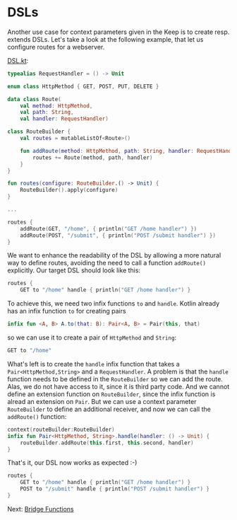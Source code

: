 # DSLs

Another use case for context parameters given in the Keep is to create resp. extends DSLs. Let's take a look at the 
following example, that let us configure routes for a webserver.

[DSL.kt](../blob/main/context-parameters/src/main/kotlin/com/github/ralfstuckert/kcr/DSL.kt):
```kotlin
typealias RequestHandler = () -> Unit

enum class HttpMethod { GET, POST, PUT, DELETE }

data class Route(
    val method: HttpMethod,
    val path: String,
    val handler: RequestHandler)

class RouteBuilder {
    val routes = mutableListOf<Route>()

    fun addRoute(method: HttpMethod, path: String, handler: RequestHandler) {
        routes += Route(method, path, handler)
    }
}

fun routes(configure: RouteBuilder.() -> Unit) {
    RouteBuilder().apply(configure)
}

...

routes {
    addRoute(GET, "/home", { println("GET /home handler") })
    addRoute(POST, "/submit", { println("POST /submit handler") })
}
```

We want to enhance the readability of the DSL by allowing a more natural way to define routes, avoiding the need to 
call a function `addRoute()` explicitly. Our target DSL should look like this:

```kotlin
routes {
    GET to "/home" handle { println("GET /home handler") }
```

To achieve this, we need two infix functions `to` and `handle`. Kotlin already has an infix function `to` for 
creating pairs

```kotlin
infix fun <A, B> A.to(that: B): Pair<A, B> = Pair(this, that)
```
so we can use it to create a pair of `HttpMethod` and `String`:

```kotlin
GET to "/home"   
```

What's left is to create the `handle` infix function that takes a `Pair<HttpMethod,String>` and a `RequestHandler`. 
A problem is that the `handle` function needs to be defined in the  `RouteBuilder` so we can add the route. 
Alas, we do not have access to it, since it is third party code. And we cannot define an extension function on 
`RouteBuilder`, since the infix function is alread an extension on `Pair`. But we can use a context parameter 
`RouteBuilder` to define an additional receiver, and now we can call the `addRoute()` function:

```kotlin
context(routeBuilder:RouteBuilder)
infix fun Pair<HttpMethod, String>.handle(handler: () -> Unit) {
    routeBuilder.addRoute(this.first, this.second, handler)
}
```

That's it, our DSL now works as expected :-)

```kotlin
routes {
    GET to "/home" handle { println("GET /home handler") }
    POST to "/submit" handle { println("POST /submit handler") }
}
```


Next: [Bridge Functions](doc/bridge_functions.md)
